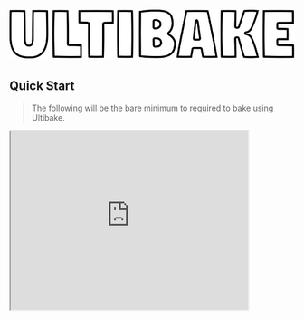 # ![alt text](bake.png)

## Quick Start

> The following will be the bare minimum to required to bake using Ultibake.

<iframe width="420" height="315" src="https://www.youtube.com/embed/aWSn2NolLlo"></iframe>